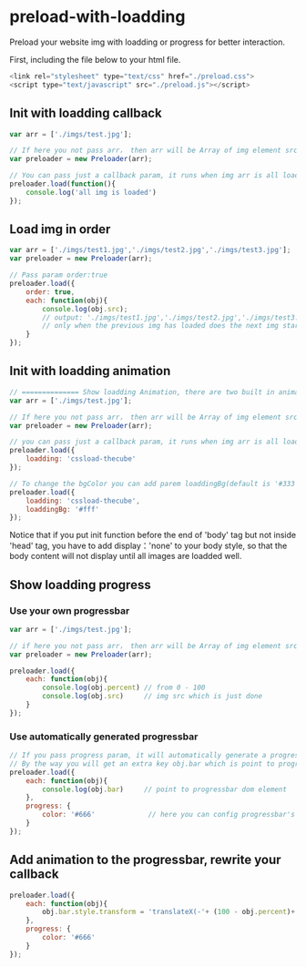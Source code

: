 # preload-with-loadding
Preload your website img with loadding or progress for better interaction.

First, including the file below to your html file.
```javascript
<link rel="stylesheet" type="text/css" href="./preload.css">
<script type="text/javascript" src="./preload.js"></script>
```

## Init with loadding callback
```javascript
var arr = ['./imgs/test.jpg'];

// If here you not pass arr， then arr will be Array of img element src of body
var preloader = new Preloader(arr);

// You can pass just a callback param, it runs when img arr is all loaded.
preloader.load(function(){
	console.log('all img is loaded')
});

```
## Load img in order
```javascript
var arr = ['./imgs/test1.jpg','./imgs/test2.jpg','./imgs/test3.jpg'];
var preloader = new Preloader(arr);

// Pass param order:true
preloader.load({
    order: true,
    each: function(obj){
        console.log(obj.src);   
        // output: './imgs/test1.jpg','./imgs/test2.jpg','./imgs/test3.jpg'  
        // only when the previous img has loaded does the next img start loadding.
    }
});

```

## Init with loadding animation
```javascript
// ============== Show loadding Animation, there are two built in animation name, 'cssload-thecube', 'windows8', you can find them in preload.css.
var arr = ['./imgs/test.jpg'];

// If here you not pass arr， then arr will be Array of img element src of body
var preloader = new Preloader(arr);

// you can pass just a callback param, it runs when img arr is all loaded.
preloader.load({
	loadding: 'cssload-thecube'
});

// To change the bgColor you can add parem loaddingBg(default is '#333'), if you want to have a subtile change to loaddingicon, just edit preload.css file
preloader.load({
	loadding: 'cssload-thecube',
	loaddingBg: '#fff'
});
```
Notice that if you put init function before the end of 'body' tag but not inside 'head' tag, you have to add display：'none' to your body style, so that the body content will not display until all images are loadded well.

## Show loadding progress
### Use your own progressbar
```javascript
var arr = ['./imgs/test.jpg'];

// if here you not pass arr， then arr will be Array of img element src of body
var preloader = new Preloader(arr);

preloader.load({
	each: function(obj){
		console.log(obj.percent) // from 0 - 100
		console.log(obj.src)     // img src which is just done
	}
});
```
### Use automatically generated progressbar
```javascript
// If you pass progress param, it will automatically generate a progressbar dom which will be append at the end of body
// By the way you will get an extra key obj.bar which is point to progressbar dom element
preloader.load({
	each: function(obj){
		console.log(obj.bar)     // point to progressbar dom element
	},
	progress: {
		color: '#666'             // here you can config progressbar's backgroundColor
	}
});
```

## Add animation to the progressbar, rewrite your callback
```javascript
preloader.load({
	each: function(obj){
		obj.bar.style.transform = 'translateX(-'+ (100 - obj.percent)+'%)';     
	},
	progress: {
		color: '#666'  
	}
});
```
